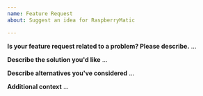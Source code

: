 ```yaml
---
name: Feature Request
about: Suggest an idea for RaspberryMatic

---
```

<!---
  BITTE DIESES TEMPLATE NICHT LÖSCHEN (!!) SONDERN AN DEN JEWEILIGEN
  "..." STELLEN MIT EIGENEN INFORMATION ERGÄNZEN/AUSFÜLLEN.

  BITTE HIER KEINE HILFEANFRAGEN FÜR DIE BEDIENUNG/NUTZUNG VON
  RASPBERRYMATIC, SONDERN HIERFÜR DAS RASPBERRYMATIC FORUM VERWENDEN:
  https://homematic-forum.de/forum/viewforum.php?f=65

  HINWEIS:
  =======
  - GitHub ist KEIN Diskussionsforum -> RaspberryMatic Forum verwenden
  - Bitte NUR Meldungen absetzen die auf einen direkten Fehler/Bug in RaspberryMatic schliessen lassen
    oder nachvollziehbare Featurewünsche sind (am besten erst im Forum diskutieren)
  - Bitte NUR Fehler melden die mit der aktuellen RaspberryMatic Version bereits reproduziert
    werden konnten.
  - Im Zweifel das Anliegen zuerst im RaspberryMatic Forum mit anderen Nutzern diskutieren und erst
    bei Konsens hier ein Ticket eröffnen.

  == ENGLISH VERSION ==

  PLEASE DON'T DELETE THIS TEMPLATE (!!) BUT FILL IT WITH YOUR
  OWN INFORMATION AT THE SPECIFIC POINTS.

  DON'T USE THIS TICKET SYSTEM FOR FINDING HELP IN USING RASPBERRYMATIC.
  USE THE RASPBERRYMATIC FORA INSTEAD:
  https://homematic-forum.de/forum/viewforum.php?f=65
  
  NOTE:
  =====
  - Do NOT submit anything other than bug reports or feature requests via the issue tracker!
  - Do NOT submit bug reports about anything but the two most recently released versions!
--->

**Is your feature request related to a problem? Please describe.**
...

**Describe the solution you'd like**
...

**Describe alternatives you've considered**
...

**Additional context**
...
